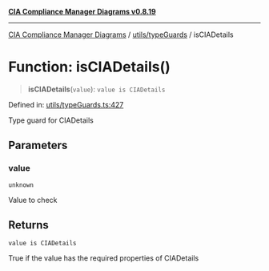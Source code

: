 [**CIA Compliance Manager Diagrams v0.8.19**](../../../README.md)

***

[CIA Compliance Manager Diagrams](../../../modules.md) / [utils/typeGuards](../README.md) / isCIADetails

# Function: isCIADetails()

> **isCIADetails**(`value`): `value is CIADetails`

Defined in: [utils/typeGuards.ts:427](https://github.com/Hack23/cia-compliance-manager/blob/8a17389ebf0d2a027875b835eec814811b99abcc/src/utils/typeGuards.ts#L427)

Type guard for CIADetails

## Parameters

### value

`unknown`

Value to check

## Returns

`value is CIADetails`

True if the value has the required properties of CIADetails
